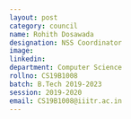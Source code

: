 ```yaml
---
layout: post
category: council
name: Rohith Dosawada
designation: NSS Coordinator
image:
linkedin:
department: Computer Science
rollno: CS19B1008
batch: B.Tech 2019-2023
session: 2019-2020
email: CS19B1008@iiitr.ac.in
---
```


<!-- @format -->
